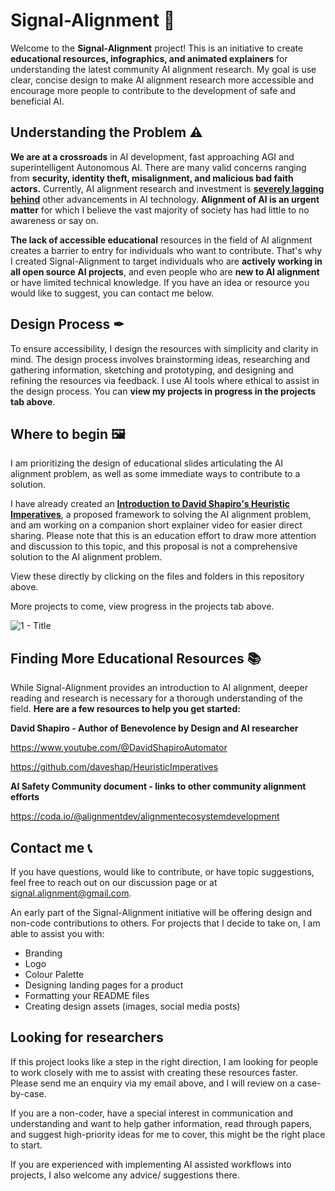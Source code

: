 # Signal-Alignment 📡
Welcome to the **Signal-Alignment** project! This is an initiative to create **educational resources, infographics, and animated explainers** for understanding the latest community AI alignment research. My goal is use clear, concise design to make AI alignment research more accessible and encourage more people to contribute to the development of safe and beneficial AI.

## Understanding the Problem ⚠
**We are at a crossroads** in AI development, fast approaching AGI and superintelligent Autonomous AI. There are many valid concerns ranging from **security, identity theft, misalignment, and malicious bad faith actors.** Currently, AI alignment research and investment is [**severely lagging behind**](https://80000hours.org/problem-profiles/artificial-intelligence/#neglectedness) other advancements in AI technology. **Alignment of AI is an urgent matter** for which I believe the vast majority of society has had little to no awareness or say on.

**The lack of accessible educational** resources in the field of AI alignment creates a barrier to entry for individuals who want to contribute. That's why I created Signal-Alignment to target individuals who are **actively working in all open source AI projects**, and even people who are **new to AI alignment** or have limited technical knowledge. If you have an idea or resource you would like to suggest, you can contact me below.

## Design Process ✒
To ensure accessibility, I design the resources with simplicity and clarity in mind. The design process involves brainstorming ideas, researching and gathering information, sketching and prototyping, and designing and refining the resources via feedback. I use AI tools where ethical to assist in the design process. You can **view my projects in progress in the projects tab above**.

## Where to begin 🖼
I am prioritizing the design of educational slides articulating the AI alignment problem, as well as some immediate ways to contribute to a solution.

I have already created an [**Introduction to David Shapiro's Heuristic Imperatives**](https://github.com/liondw/Signal-Alignment/blob/c413cb0f631a3b6324c73831f095fab3cb78d50b/Heuristic%20Imperatives%20Graphics/Heuristic%20Imperatives%20-%20Introduction.pdf), a proposed framework to solving the AI alignment problem, and am working on a companion short explainer video for easier direct sharing.
Please note that this is an education effort to draw more attention and discussion to this topic, and this proposal is not a comprehensive solution to the AI alignment problem. 

View these directly by clicking on the files and folders in this repository above.

More projects to come, view progress in the projects tab above.

![1 - Title](https://user-images.githubusercontent.com/130222960/231167597-0da10bf4-198e-4d27-ab41-21cb49fd528f.png)

## Finding More Educational Resources 📚
While Signal-Alignment provides an introduction to AI alignment, deeper reading and research is necessary for a thorough understanding of the field. **Here are a few resources to help you get started:**

**David Shapiro - Author of Benevolence by Design and AI researcher**

https://www.youtube.com/@DavidShapiroAutomator

https://github.com/daveshap/HeuristicImperatives

**AI Safety Community document - links to other community alignment efforts**

https://coda.io/@alignmentdev/alignmentecosystemdevelopment

## Contact me 📞
If you have questions, would like to contribute, or have topic suggestions, feel free to reach out on our discussion page or at signal.alignment@gmail.com.

An early part of the Signal-Alignment initiative will be offering design and non-code contributions to others.
For projects that I decide to take on, I am able to assist you with:
- Branding
- Logo
- Colour Palette
- Designing landing pages for a product
- Formatting your README files
- Creating design assets (images, social media posts)

## Looking for researchers
If this project looks like a step in the right direction, I am looking for people to work closely with me to assist with creating these resources faster. 
Please send me an enquiry via my email above, and I will review on a case-by-case.

If you are a non-coder, have a special interest in communication and understanding and want to help gather information, read through papers, and suggest high-priority ideas for me to cover, this might be the right place to start.  

If you are experienced with implementing AI assisted workflows into projects, I also welcome any advice/ suggestions there.
